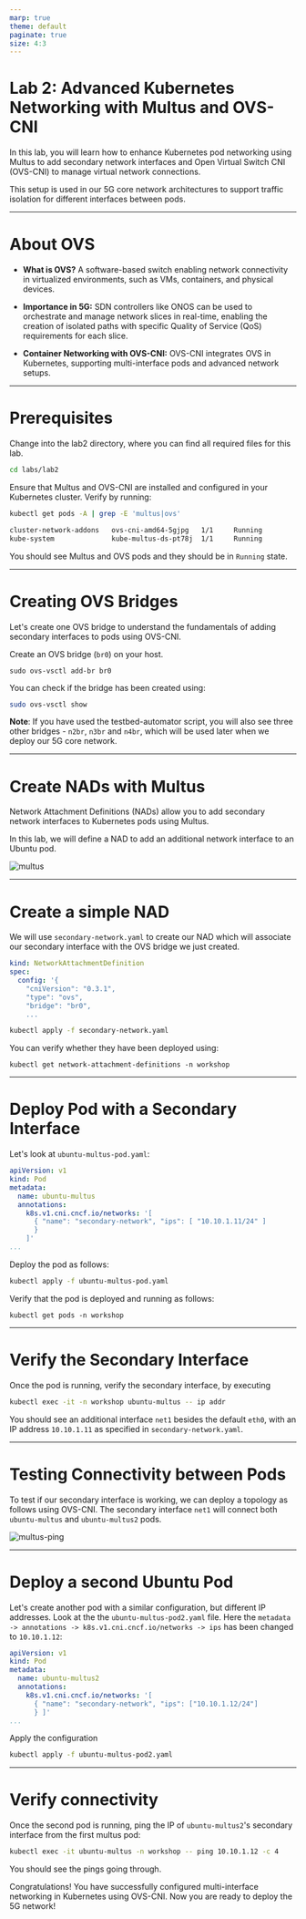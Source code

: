 ```yaml
---
marp: true
theme: default
paginate: true
size: 4:3
---
```


# Lab 2: Advanced Kubernetes Networking with Multus and OVS-CNI
In this lab, you will learn how to enhance Kubernetes pod networking using Multus to add secondary network interfaces and Open Virtual Switch CNI (OVS-CNI) to manage virtual network connections. 

This setup is used in our 5G core network architectures to support traffic isolation for different interfaces between pods.

---

# About OVS 

- **What is OVS?** A software-based switch enabling network connectivity in virtualized environments, such as VMs, containers, and physical devices.

- **Importance in 5G:** SDN controllers like ONOS can be used to orchestrate and manage network slices in real-time, enabling the creation of isolated paths with specific Quality of Service (QoS) requirements for each slice.

- **Container Networking with OVS-CNI:** OVS-CNI integrates OVS in Kubernetes, supporting multi-interface pods and advanced network setups.

---

# Prerequisites
Change into the lab2 directory, where you can find all required files for this lab.
```bash
cd labs/lab2
```
Ensure that Multus and OVS-CNI are installed and configured in your Kubernetes cluster. Verify by running:
```bash
kubectl get pods -A | grep -E 'multus|ovs'

cluster-network-addons   ovs-cni-amd64-5gjpg   1/1     Running
kube-system              kube-multus-ds-pt78j  1/1     Running
```
You should see Multus and OVS pods and they should be in `Running` state.

---

# Creating OVS  Bridges
Let's create one OVS bridge to understand the fundamentals of adding secondary interfaces to pods using OVS-CNI.

Create an OVS bridge (`br0`) on your host.
```
sudo ovs-vsctl add-br br0
```
You can check if the bridge has been created using:
```bash
sudo ovs-vsctl show
```

**Note**: If you have used the testbed-automator script, you will also see three other bridges - `n2br`, `n3br` and `n4br`, which will be used later when we deploy our 5G core network.

---

# Create NADs with Multus
Network Attachment Definitions (NADs) allow you to add secondary network interfaces to Kubernetes pods using Multus. 

In this lab, we will define a NAD to add an additional network interface to an Ubuntu pod.

![multus](../../images/multus.png)

---

# Create a simple NAD

We will use `secondary-network.yaml` to create our NAD which will associate our secondary interface with the OVS bridge we just created.

```yaml
kind: NetworkAttachmentDefinition
spec:
  config: '{
    "cniVersion": "0.3.1",
    "type": "ovs",
    "bridge": "br0",
    ...
```

```bash
kubectl apply -f secondary-network.yaml
```
You can verify whether they have been deployed using:
```
kubectl get network-attachment-definitions -n workshop
```
---
# Deploy Pod with a Secondary Interface

Let's look at `ubuntu-multus-pod.yaml`:

```yaml
apiVersion: v1
kind: Pod
metadata:
  name: ubuntu-multus
  annotations:
    k8s.v1.cni.cncf.io/networks: '[ 
      { "name": "secondary-network", "ips": [ "10.10.1.11/24" ]  
      } 
    ]'
...
```

Deploy the pod as follows:

```bash
kubectl apply -f ubuntu-multus-pod.yaml
```
Verify that the pod is deployed and running as follows:

```
kubectl get pods -n workshop
```
---

# Verify the Secondary Interface
Once the pod is running, verify the secondary interface, by executing
```bash
kubectl exec -it -n workshop ubuntu-multus -- ip addr
```
You should see an additional interface `net1` besides the default `eth0`, with an IP address `10.10.1.11` as specified in `secondary-network.yaml`.

---

# Testing Connectivity between Pods

To test if our secondary interface is working, we can deploy a topology as follows using OVS-CNI. The secondary interface `net1` will connect both `ubuntu-multus` and `ubuntu-multus2` pods.

![multus-ping](../../images/multus-ping.png)

---

# Deploy a second Ubuntu Pod
Let's create another pod with a similar configuration, but different IP addresses. Look at the the `ubuntu-multus-pod2.yaml` file. Here the `metadata -> annotations -> k8s.v1.cni.cncf.io/networks -> ips` has been changed to `10.10.1.12`:


```yaml
apiVersion: v1
kind: Pod
metadata:
  name: ubuntu-multus2
  annotations:
    k8s.v1.cni.cncf.io/networks: '[ 
      { "name": "secondary-network", "ips": ["10.10.1.12/24"] 
      } ]'
...
```
Apply the configuration
```bash
kubectl apply -f ubuntu-multus-pod2.yaml
```
---

# Verify connectivity

Once the second pod is running, ping the IP of `ubuntu-multus2`'s secondary interface from the first multus pod:
```bash
kubectl exec -it ubuntu-multus -n workshop -- ping 10.10.1.12 -c 4
```

You should see the pings going through.

Congratulations! You have successfully configured multi-interface networking in Kubernetes using OVS-CNI. Now you are ready to deploy the 5G network!

